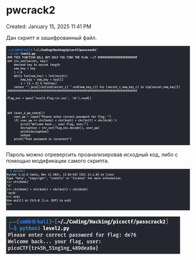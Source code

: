 # pwcrack2

Created: January 15, 2025 11:41 PM

Дан скрипт и зашифрованный файл.

![image.png](pwcrack2%2017c021737a89801ca077f2b0310d857b/image.png)

Пароль можно отреверсить проанализировав исходный код, либо с помощью модификации самого скрипта.

![image.png](pwcrack2%2017c021737a89801ca077f2b0310d857b/image%201.png)

![image.png](pwcrack2%2017c021737a89801ca077f2b0310d857b/image%202.png)